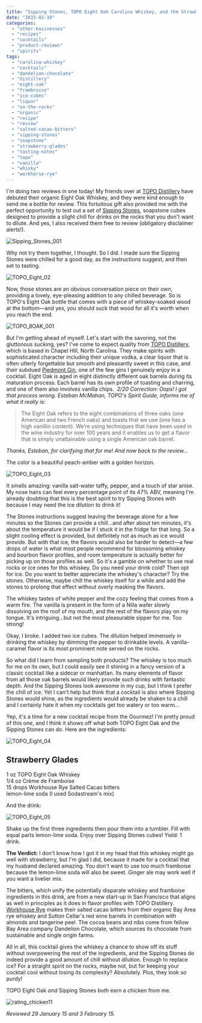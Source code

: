 ```yaml
---
title: "Sipping Stones, TOPO Eight Oak Carolina Whiskey, and the Strawberry Glades"
date: "2015-02-19"
categories: 
  - "other-businesses"
  - "recipes"
  - "cocktails"
  - "product-reviews"
  - "spirits"
tags: 
  - "carolina-whiskey"
  - "cocktails"
  - "dandelion-chocolate"
  - "distillery"
  - "eight-oak"
  - "frambroise"
  - "ice-cubes"
  - "liquor"
  - "on-the-rocks"
  - "organic"
  - "recipe"
  - "review"
  - "salted-cacao-bitters"
  - "sipping-stones"
  - "soapstone"
  - "strawberry-glades"
  - "tasting-notes"
  - "topo"
  - "vanilla"
  - "whisky"
  - "workhorse-rye"
---
```


I'm doing two reviews in one today! My friends over at [TOPO Distillery](http://www.thegourmez.com/2013/06/bloggers-night-at-topo-distillery/) have debuted their organic Eight Oak Whiskey, and they were kind enough to send me a bottle for review. This fortuitous gift also provided me with the perfect opportunity to test out a set of [Sipping Stones](http://sippingstones.com/), soapstone cubes designed to provide a slight chill for drinks on the rocks that you don't want to dilute. And yes, I also received them free to review (obligatory disclaimer alerts!).

![Sipping_Stones_001](http://s3.amazonaws.com/thegourmez-wpmedia/2015/02/Sipping_Stones_001-500x333.jpg)

Why not try them together, I thought. So I did. I made sure the Sipping Stones were chilled for a good day, as the instructions suggest, and then set to tasting.

![TOPO_Eight_02](http://s3.amazonaws.com/thegourmez-wpmedia/2015/02/TOPO_Eight_02-466x500.jpg)

Now, those stones are an obvious conversation piece on their own, providing a lovely, eye-pleasing addition to any chilled beverage. So is TOPO's Eight Oak bottle that comes with a piece of whiskey-soaked wood at the bottom—and yes, you should suck that wood for all it's worth when you reach the end.

![TOPO_8OAK_001](http://s3.amazonaws.com/thegourmez-wpmedia/2015/02/TOPO_8OAK_001-333x500.jpg)

But I'm getting ahead of myself. Let's start with the savoring, not the gluttonous sucking, yes? I've come to expect quality from [TOPO Distillery](http://www.topodistillery.com/), which is based in Chapel Hill, North Carolina. They make spirits with sophisticated character including their unique vodka, a clear liquor that is often utterly forgettable but smooth and pleasantly sweet in this case, and their subdued [Piedmont Gin](http://www.thegourmez.com/2013/10/topo-piedmont-gin/), one of the few gins I genuinely enjoy in a cocktail. Eight Oak is aged in eight distinctly different oak barrels during its maturation process. Each barrel has its own profile of toasting and charring, and one of them also involves vanilla chips.  _2/20 Correction:_ _Oops! I got that process wrong. Esteban McMahan, TOPO's Spirit Guide, informs me of what it really is:_ 

> The Eight Oak refers to the eight combinations of three oaks (one American and two French oaks) and toasts that we use (one has a high vanillin content). We’re using techniques that have been used in the wine industry for over 100 years and it enables us to get a flavor that is simply unattainable using a single American oak barrel.

_Thanks, Esteban, for clarifying that for me! And now back to the review..._

The color is a beautiful peach-amber with a golden horizon.

![TOPO_Eight_03](http://s3.amazonaws.com/thegourmez-wpmedia/2015/02/TOPO_Eight_03-500x371.jpg)

It smells amazing: vanilla salt-water taffy, pepper, and a touch of star anise. My nose hairs can feel every percentage point of its 47% ABV, meaning I'm already doubting that this is the best spirit to try Sipping Stones with because I may need the ice dilution to drink it!

The Stones instructions suggest leaving the beverage alone for a few minutes so the Stones can provide a chill…and after about ten minutes, it's about the temperature it would be if I stuck it in the fridge for that long. So a slight cooling effect is provided, but definitely not as much as ice would provide. But with that ice, the flavors would also be harder to detect—a few drops of water is what most people recommend for blossoming whiskey and bourbon flavor profiles, and room temperature is actually better for picking up on those profiles as well. So it's a gamble on whether to use real rocks or ice ones for this whiskey. Do you need your drink cold? Then opt for ice. Do you want to better appreciate the whiskey's character? Try the stones. Otherwise, maybe chill the whiskey itself for a while and add the stones to prolong that effect without overly masking the flavors.

The whiskey tastes of white pepper and the cozy feeling that comes from a warm fire. The vanilla is present in the form of a Nilla wafer slowly dissolving on the roof of my mouth, and the rest of the flavors play on my tongue. It's intriguing…but not the most pleasurable sipper for me. Too strong!

Okay, I broke. I added two ice cubes. The dilution helped immensely in drinking the whiskey by dimming the pepper to drinkable levels. A vanilla-caramel flavor is its most prominent note served on the rocks.

So what did I learn from sampling both products? The whiskey is too much for me on its own, but I could easily see it shining in a fancy version of a classic cocktail like a sidecar or manhattan. Its many elements of flavor from all those oak barrels would likely provide such drinks with fantastic depth. And the Sipping Stones look awesome in my cup, but I think I prefer the chill of ice. Yet I can't help but think that a cocktail is also where Sipping Stones would shine, as the ingredients would already be shaken to a chill and I certainly hate it when my cocktails get too watery or too warm…

Yep, it's a time for a new cocktail recipe from the Gourmez! I'm pretty proud of this one, and I think it shows off what both TOPO Eight Oak and the Sipping Stones can do. Here are the ingredients:

![TOPO_Eight_04](http://s3.amazonaws.com/thegourmez-wpmedia/2015/02/TOPO_Eight_04-356x500.jpg)

## Strawberry Glades

1 oz TOPO Eight Oak Whiskey\
1/4 oz Crème de Framboise\
15 drops Workhouse Rye Salted Cacao bitters\
lemon-lime soda (I used Sodastream's mix)

And the drink:

![TOPO_Eight_05](http://s3.amazonaws.com/thegourmez-wpmedia/2015/02/TOPO_Eight_05-500x458.jpg)

Shake up the first three ingredients then pour them into a tumbler. Fill with equal parts lemon-lime soda. Enjoy over Sipping Stones cubes! Yield: 1 drink.

**The Verdict:** I don't know how I got it in my head that this whiskey might go well with strawberry, but I'm glad I did, because it made for a cocktail that my husband declared amazing. You don't want to use too much framboise because the lemon-lime soda will also be sweet. Ginger ale may work well if you want a livelier mix.

The bitters, which unify the potentially disparate whiskey and framboise ingredients in this drink, are from a new start-up in San Francisco that aligns as well in principles as it does in flavor profiles with TOPO Distillery. [Workhouse Rye](http://www.workhorserye.com/) makes their salted cacao bitters from their organic Bay Area rye whiskey and Sutton Cellar's red wine barrels in combination with almonds and tangerine peel. The cocoa beans and nibs come from fellow Bay Area company Dandelion Chocolate, which sources its chocolate from sustainable and single origin farms.

All in all, this cocktail gives the whiskey a chance to show off its stuff without overpowering the rest of the ingredients, and the Sipping Stones do indeed provide a good amount of chill without dilution. Enough to replace ice? For a straight spirit on the rocks, maybe not, but for keeping your cocktail cool without losing its complexity? Absolutely. Plus, they look so purdy!

TOPO Eight Oak _and_ Sipping Stones both earn a chicken from me.

![rating_chicken11](http://s3.amazonaws.com/thegourmez-wpmedia/2009/02/rating_chicken11.gif)

_Reviewed 29 January 15 and 3 February 15._
